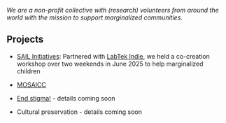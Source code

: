 *We are a non-profit collective with (research) volunteers from around the world with the mission to support marginalized communities.*

## Projects

- [SAIL Initiatives](https://www.instagram.com/sail.initiatives/): Partnered with [LabTek Indie](https://www.instagram.com/labtekindie/), we held a co-creation workshop over two weekends in June 2025 to help marginalized children 

- [MOSAICC](https://design4good.github.io/mosaicc/) 

- [End stigma!](https://design4good.github.io/end-stigma/)  - details coming soon

- Cultural preservation - details coming soon
